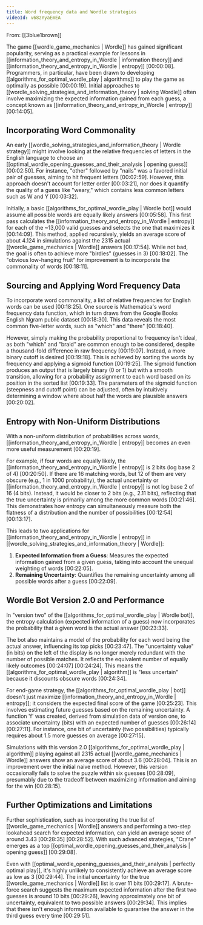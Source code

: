 ```yaml
---
title: Word frequency data and Wordle strategies
videoId: v68zYyaEmEA
---
```


From: [[3blue1brown]] <br/> 

The game [[wordle_game_mechanics | Wordle]] has gained significant popularity, serving as a practical example for lessons in [[information_theory_and_entropy_in_Wordle | information theory]] and [[information_theory_and_entropy_in_Wordle | entropy]] <a class="yt-timestamp" data-t="00:00:08">[00:00:08]</a>. Programmers, in particular, have been drawn to developing [[algorithms_for_optimal_wordle_play | algorithms]] to play the game as optimally as possible <a class="yt-timestamp" data-t="00:00:19">[00:00:19]</a>. Initial approaches to [[wordle_solving_strategies_and_information_theory | solving Wordle]] often involve maximizing the expected information gained from each guess, a concept known as [[information_theory_and_entropy_in_Wordle | entropy]] <a class="yt-timestamp" data-t="00:14:05">[00:14:05]</a>.

## Incorporating Word Commonality

An early [[wordle_solving_strategies_and_information_theory | Wordle strategy]] might involve looking at the relative frequencies of letters in the English language to choose an [[optimal_wordle_opening_guesses_and_their_analysis | opening guess]] <a class="yt-timestamp" data-t="00:02:50">[00:02:50]</a>. For instance, "other" followed by "nails" was a favored initial pair of guesses, aiming to hit frequent letters <a class="yt-timestamp" data-t="00:02:59">[00:02:59]</a>. However, this approach doesn't account for letter order <a class="yt-timestamp" data-t="00:03:21">[00:03:21]</a>, nor does it quantify the quality of a guess like "weary," which contains less common letters such as W and Y <a class="yt-timestamp" data-t="00:03:32">[00:03:32]</a>.

Initially, a basic [[algorithms_for_optimal_wordle_play | Wordle bot]] would assume all possible words are equally likely answers <a class="yt-timestamp" data-t="00:05:58">[00:05:58]</a>. This first pass calculates the [[information_theory_and_entropy_in_Wordle | entropy]] for each of the ~13,000 valid guesses and selects the one that maximizes it <a class="yt-timestamp" data-t="00:14:09">[00:14:09]</a>. This method, applied recursively, yields an average score of about 4.124 in simulations against the 2315 actual [[wordle_game_mechanics | Wordle]] answers <a class="yt-timestamp" data-t="00:17:54">[00:17:54]</a>. While not bad, the goal is often to achieve more "birdies" (guesses in 3) <a class="yt-timestamp" data-t="00:18:02">[00:18:02]</a>. The "obvious low-hanging fruit" for improvement is to incorporate the commonality of words <a class="yt-timestamp" data-t="00:18:11">[00:18:11]</a>.

## Sourcing and Applying Word Frequency Data

To incorporate word commonality, a list of relative frequencies for English words can be used <a class="yt-timestamp" data-t="00:18:25">[00:18:25]</a>. One source is Mathematica's word frequency data function, which in turn draws from the Google Books English Ngram public dataset <a class="yt-timestamp" data-t="00:18:30">[00:18:30]</a>. This data reveals the most common five-letter words, such as "which" and "there" <a class="yt-timestamp" data-t="00:18:40">[00:18:40]</a>.

However, simply making the probability proportional to frequency isn't ideal, as both "which" and "braid" are common enough to be considered, despite a thousand-fold difference in raw frequency <a class="yt-timestamp" data-t="00:19:07">[00:19:07]</a>. Instead, a more binary cutoff is desired <a class="yt-timestamp" data-t="00:19:18">[00:19:18]</a>. This is achieved by sorting the words by frequency and applying a sigmoid function <a class="yt-timestamp" data-t="00:19:25">[00:19:25]</a>. The sigmoid function produces an output that is largely binary (0 or 1) but with a smooth transition, allowing for a probability assignment to each word based on its position in the sorted list <a class="yt-timestamp" data-t="00:19:33">[00:19:33]</a>. The parameters of the sigmoid function (steepness and cutoff point) can be adjusted, often by intuitively determining a window where about half the words are plausible answers <a class="yt-timestamp" data-t="00:20:02">[00:20:02]</a>.

## Entropy with Non-Uniform Distributions

With a non-uniform distribution of probabilities across words, [[information_theory_and_entropy_in_Wordle | entropy]] becomes an even more useful measurement <a class="yt-timestamp" data-t="00:20:19">[00:20:19]</a>.

For example, if four words are equally likely, the [[information_theory_and_entropy_in_Wordle | entropy]] is 2 bits (log base 2 of 4) <a class="yt-timestamp" data-t="00:20:50">[00:20:50]</a>. If there are 16 matching words, but 12 of them are very obscure (e.g., 1 in 1000 probability), the actual uncertainty or [[information_theory_and_entropy_in_Wordle | entropy]] is not log base 2 of 16 (4 bits). Instead, it would be closer to 2 bits (e.g., 2.11 bits), reflecting that the true uncertainty is primarily among the more common words <a class="yt-timestamp" data-t="00:21:46">[00:21:46]</a>. This demonstrates how entropy can simultaneously measure both the flatness of a distribution and the number of possibilities <a class="yt-timestamp" data-t="00:12:54">[00:12:54]</a> <a class="yt-timestamp" data-t="00:13:17">[00:13:17]</a>.

This leads to two applications for [[information_theory_and_entropy_in_Wordle | entropy]] in [[wordle_solving_strategies_and_information_theory | Wordle]]:
1.  **Expected Information from a Guess**: Measures the expected information gained from a given guess, taking into account the unequal weighting of words <a class="yt-timestamp" data-t="00:22:05">[00:22:05]</a>.
2.  **Remaining Uncertainty**: Quantifies the remaining uncertainty among all possible words after a guess <a class="yt-timestamp" data-t="00:22:09">[00:22:09]</a>.

## Wordle Bot Version 2.0 and Performance

In "version two" of the [[algorithms_for_optimal_wordle_play | Wordle bot]], the entropy calculation (expected information of a guess) now incorporates the probability that a given word is the actual answer <a class="yt-timestamp" data-t="00:23:33">[00:23:33]</a>.

The bot also maintains a model of the probability for each word being the actual answer, influencing its top picks <a class="yt-timestamp" data-t="00:23:47">[00:23:47]</a>. The "uncertainty value" (in bits) on the left of the display is no longer merely redundant with the number of possible matches. It reflects the equivalent number of equally likely outcomes <a class="yt-timestamp" data-t="00:24:07">[00:24:07]</a> <a class="yt-timestamp" data-t="00:24:24">[00:24:24]</a>. This means the [[algorithms_for_optimal_wordle_play | algorithm]] is "less uncertain" because it discounts obscure words <a class="yt-timestamp" data-t="00:24:34">[00:24:34]</a>.

For end-game strategy, the [[algorithms_for_optimal_wordle_play | bot]] doesn't just maximize [[information_theory_and_entropy_in_Wordle | entropy]]; it considers the expected final score of the game <a class="yt-timestamp" data-t="00:25:23">[00:25:23]</a>. This involves estimating future guesses based on the remaining uncertainty. A function 'f' was created, derived from simulation data of version one, to associate uncertainty (bits) with an expected number of guesses <a class="yt-timestamp" data-t="00:26:14">[00:26:14]</a> <a class="yt-timestamp" data-t="00:27:11">[00:27:11]</a>. For instance, one bit of uncertainty (two possibilities) typically requires about 1.5 more guesses on average <a class="yt-timestamp" data-t="00:27:15">[00:27:15]</a>.

Simulations with this version 2.0 [[algorithms_for_optimal_wordle_play | algorithm]] playing against all 2315 actual [[wordle_game_mechanics | Wordle]] answers show an average score of about 3.6 <a class="yt-timestamp" data-t="00:28:04">[00:28:04]</a>. This is an improvement over the initial naive method. However, this version occasionally fails to solve the puzzle within six guesses <a class="yt-timestamp" data-t="00:28:09">[00:28:09]</a>, presumably due to the tradeoff between maximizing information and aiming for the win <a class="yt-timestamp" data-t="00:28:15">[00:28:15]</a>.

## Further Optimizations and Limitations

Further sophistication, such as incorporating the true list of [[wordle_game_mechanics | Wordle]] answers and performing a two-step lookahead search for expected information, can yield an average score of around 3.43 <a class="yt-timestamp" data-t="00:28:35">[00:28:35]</a> <a class="yt-timestamp" data-t="00:28:52">[00:28:52]</a>. With such advanced strategies, "Crane" emerges as a top [[optimal_wordle_opening_guesses_and_their_analysis | opening guess]] <a class="yt-timestamp" data-t="00:29:08">[00:29:08]</a>.

Even with [[optimal_wordle_opening_guesses_and_their_analysis | perfectly optimal play]], it's highly unlikely to consistently achieve an average score as low as 3 <a class="yt-timestamp" data-t="00:29:44">[00:29:44]</a>. The initial uncertainty for the true [[wordle_game_mechanics | Wordle]] list is over 11 bits <a class="yt-timestamp" data-t="00:29:17">[00:29:17]</a>. A brute-force search suggests the maximum expected information after the first two guesses is around 10 bits <a class="yt-timestamp" data-t="00:29:26">[00:29:26]</a>, leaving approximately one bit of uncertainty, equivalent to two possible answers <a class="yt-timestamp" data-t="00:29:34">[00:29:34]</a>. This implies that there isn't enough information available to guarantee the answer in the third guess every time <a class="yt-timestamp" data-t="00:29:51">[00:29:51]</a>.